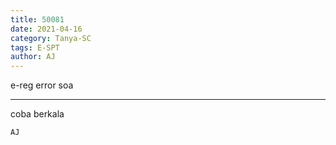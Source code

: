 ```yaml
---
title: 50081
date: 2021-04-16
category: Tanya-SC
tags: E-SPT
author: AJ
---
```


e-reg error soa

---

coba berkala

`AJ`
